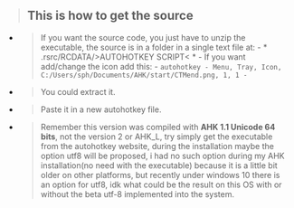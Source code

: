  > This is how to get the source
 > ---
   + > If you want the source code, you just have to unzip the executable, the source is in a folder in a single text file at:
    - * .rsrc/RCDATA/>AUTOHOTKEY SCRIPT< *
    - If you want add/change the icon add this:
    - ```autohotkey
    - Menu, Tray, Icon, C:/Users/sph/Documents/AHK/start/CTMend.png, 1, 1
    - ```

 + > You could extract it.
 + > Paste it in a new autohotkey file.
 + > Remember this version was compiled with **AHK 1.1 Unicode 64 bits**, not the version 2 or AHK_L, try simply get the
     executable from the autohotkey website, during the installation maybe the option utf8 will be proposed,
     i had no such option during my AHK installation(no need with the executable) because it is a little bit
     older on other platforms, but recently under windows 10 there is an option for utf8, idk what could be the
     result on this OS with or without the beta utf-8 implemented into the system.
